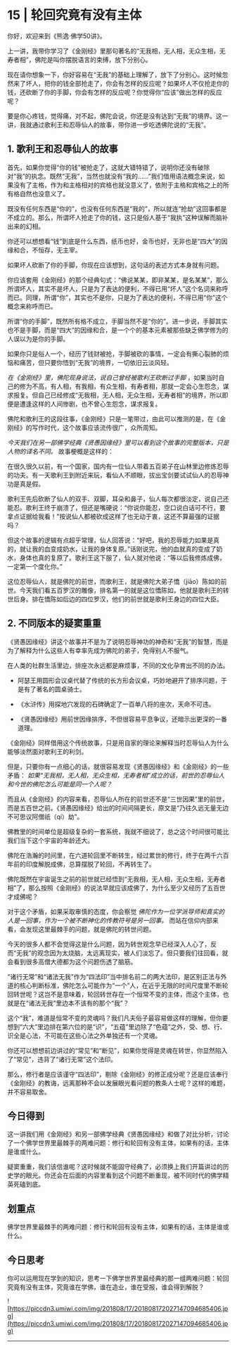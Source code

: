 # 15 | 轮回究竟有没有主体

你好，欢迎来到《熊逸·佛学50讲》。

上一讲，我带你学习了《金刚经》里那句著名的“无我相，无人相，无众生相，无寿者相”，佛陀是叫你摆脱语言的束缚，放下分别心。

现在请你想象一下，你好容易在“无我”的基础上理解了，放下了分别心。这时候忽然来了坏人，把你的钱全部抢走了，你会有怎样的反应呢？如果坏人不仅抢走你的钱，还砍断了你的手脚，你会有怎样的反应呢？你觉得你“应该”做出怎样的反应呢？

要是你心疼钱，觉得痛，对不起，佛陀会说，你还是没有达到“无我”的境界。这一讲，我就通过歌利王和忍辱仙人的故事，带你进一步吃透佛陀说的“无我”。

## 1. 歌利王和忍辱仙人的故事

首先，如果你觉得“你的钱”被抢走了，这就大错特错了，说明你还没有破除对“我”的执念。既然“无我”，当然也就没有“我的……”我们借用语法概念来说，如果没有了主格，作为和主格相对的宾格也就没意义了，依附于主格和宾格之上的所有格自然也没意义了。

既没有任何东西是“你的”，也没有任何东西是“我的”，所以就连“抢劫”这回事都是不成立的。那么，所谓坏人抢走了你的钱，这只是俗人基于“我执”这种误解而脑补出来的幻相。

你还可以想想看“钱”到底是什么东西，纸币也好，金币也好，无非也是“四大”的因缘和合，不恒存，无主宰。

如果坏人砍断了你的手脚，你现在应该想到，这句话的表述方式本身就有问题。

你应该套用《金刚经》的那个经典句式：“佛说某某，即非某某，是名某某”，那么所谓坏人，其实不是坏人，只是为了表达的便利，不得已用“坏人”这个名词来称呼而已。同理，所谓“你”，其实也不是你，只是为了表达的便利，不得已用“你”这个概念来称呼而已。

所谓“你的手脚”，既然所有格不成立，手脚当然不是“你的”。进一步说，手脚其实也不是手脚，而是“四大”的因缘和合，是一个个的基本元素被那些缺乏佛学修为的人误以为是你的手脚。

如果你只是俗人一个，经历了钱财被抢，手脚被砍的事情，一定会有撕心裂肺的烦恼和痛苦，但只要你悟到“无我”的境界，一切依旧云淡风轻。

 *在《金刚经》里，佛陀现身说法，说自己曾经被歌利王砍断过手脚* ，如果当时自己的修为不高，有人相，有我相，有众生相，有寿者相，那就一定会心生怨念，谋求报复。但自己已经修成“无我相，无人相，无众生相，无寿者相”的境界，所以即便是遭逢这样的人间惨剧，也不曾心生怨念，谋求报复。

佛陀和歌利王的这段往事，《金刚经》只是一笔带过，由此可以推测的是，在《金刚经》的写作时代，这个故事应该流传很广，众所周知。

 *今天我们在另一部佛学经典《贤愚因缘经》里可以看到这个故事的完整版本，只是人物的译名不同。* 故事梗概是这样的：

在很久很久以前，有一个国家，国内有一位仙人带着五百弟子在山林里边修炼忍辱的功夫。有一天歌利王到附近来玩，看仙人不顺眼，拔出宝剑要试试仙人的忍辱神功是真是假。

歌利王先后砍断了仙人的双手、双脚，耳朵和鼻子，仙人每次都很淡定，说自己还能忍。歌利王终于崩溃了，但还是嘴硬说：“你说你能忍，空口说白话可不行，要拿点证据给我看！”按说仙人都被砍成这样了也无动于衷，这还不算最强的证据吗？

但这个故事的逻辑有点超乎常理，仙人回答说：“好吧，我的忍辱能力如果是真的，就让我的血变成奶水，让我的身体复原。”话刚说完，他的血就真的变成了奶水，身体也真的复原了。歌利王这下服了，仙人就对他说：“等以后我修炼成佛，一定第一个度化你。”

这位忍辱仙人，就是佛陀的前世，而歌利王，就是佛陀大弟子憍（jiāo）陈如的前世。今天我们看五百罗汉的雕像，排名第一的就是这位憍陈如，他就是歌利王的转世后身。排在憍陈如后边的四位罗汉，他们的前世就是歌利王身边的四位大臣。

## 2. 不同版本的疑窦重重

《贤愚因缘经》讲这个故事并不是为了说明忍辱神功的神奇和“无我”的智慧，而是为了解释为什么这些人有幸率先成为佛陀的弟子，免得别人不服气。

在人类的社群生活里边，排座次永远都是麻烦事，不同的文化孕育出不同的办法。

* 阿瑟王用圆形会议桌代替了传统的长方形会议桌，巧妙地避开了排序问题，于是有了著名的圆桌骑士。

* 《水浒传》用探地穴发现的石碑确定了一百单八将的座次，天命不可违。

* 《贤愚因缘经》用前世因缘排序，不但很容易平息争议，还暗示出更深的一番道理。

《金刚经》同样借用这个传统故事，只是用自家的理论来解释当时忍辱仙人为什么能够淡然面对歌利王的利剑。

但是，只要你有一点细心的话，就很容易发现《贤愚因缘经》和《金刚经》的一些矛盾： *如果“无我相，无人相，无众生相，无寿者相”成立的话，前世的忍辱仙人和今世的佛陀怎么可能是同一个人呢？*

而且从《金刚经》的内容来看，忍辱仙人所在的前世还不是“三世因果”里的前世，而是五百世之前。《贤愚因缘经》给出的时间间隔更长，原文是“乃往久远无量无边不可思议阿僧祇（qí）劫”。

佛教里的时间单位是超级复杂的一套系统，我就不细说了，总之这个时间很可能比我们当下这个宇宙的年龄还大。

佛陀在浩瀚的时间里，在六道轮回里不断转生，经过累世的修行，终于在两千六百年前的印度解脱成佛，总算摆脱了轮回，不再转生了。

佛陀既然在宇宙诞生之前的前世就已经悟到“无我相，无人相，无众生相，无寿者相”了，那么按照《金刚经》的说法早就应该成佛了，为什么至少又经历了五百世才成佛呢？

对于这个矛盾，如果采取审慎的态度，你会察觉 *佛陀作为一位学派导师和真实的人是一回事，作为一个被不断神化的传教符号是另一回事。* 而站在信仰内部来看，会发现这里最棘手的问题，就是佛陀的转世问题。

今天的很多人都不会觉得这是什么问题，因为转世观念早已经深入人心了，反而“无我”的观念因为太烧脑，太远离现实，被人们淡忘了。但只要我们往回看，就会看到很多高僧大德都为这个问题伤透了脑筋。

“诸行无常”和“诸法无我”作为“四法印”当中排名前二的两大法印，是区别正法与外道的核心判断标准，佛陀怎么可能作为“一个”人，在近乎无限的时间尺度里不断轮回转世呢？这岂不是意味着，轮回转世存在一个恒常不变的主体，而这个主体，也就是在“诸法无我”里边本不该有的那个“我”？

这个“我”，难道是恒常不变的灵魂吗？我们凡夫俗子最容易做这样的理解，但你要想到“六大”里边排在第六位的是“识”，“五蕴”里边除了“色蕴”之外，受、想、行、识全是心法，不可能在这些心法之外单独还有一个灵魂。

你还可以想想前边讲过的“常见”和“断见”，如果你觉得是灵魂在转世，你显然陷入了“常见”，违背了“诸行无常”这个法印。

那么，修行者是应该谨守“四法印”，剔除《金刚经》的修正成分呢？还是应该奉行《金刚经》的教诲，远离那种不会以发展眼光看问题的教条人士呢？这样的难题，并不容易取舍。

## 今日得到

这一讲我们用《金刚经》和另一部佛学经典《贤愚因缘经》和做了对比分析，讨论了一个佛学世界里最棘手的两难问题：修行和轮回有没有主体，如果有的话，主体是谁或什么。

疑窦重重，我们该信谁呢？这时候就不能固守经典了，必须换上我们开篇讲过的历史学的眼光。你还会在后面的内容里看到这个问题不断重现，被不同时代的佛学精英死磕到底。

## 划重点

佛学世界里最棘手的两难问题：修行和轮回有没有主体，如果有的话，主体是谁或什么。

## 今日思考

你可以运用现在学到的知识，思考一下佛学世界里最经典的那一组两难问题：轮回究竟有没有主体，究竟谁在学佛，谁在造业，谁在受报，谁会得到解脱？

![https://piccdn3.umiwi.com/img/201808/17/201808172027147094685406.jpg](https://piccdn3.umiwi.com/img/201808/17/201808172027147094685406.jpg)

---
